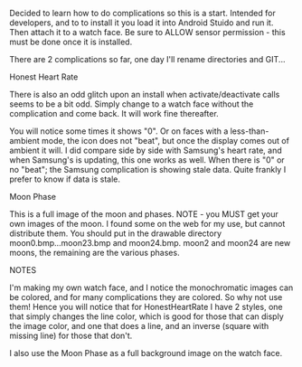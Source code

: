 Decided to learn how to do complications so this is a start. Intended for developers, and to
to install it you load it into Android Stuido and run it. Then attach it to a watch face.
Be sure to ALLOW sensor permission - this must be done once it is installed.

There are 2 complications so far, one day I'll rename directories and GIT...

Honest Heart Rate

There is also an odd glitch upon an install when activate/deactivate calls seems to be a 
bit odd. Simply change to a watch face without the complication and come back. It will work fine
thereafter.

You will notice some times it shows "0". Or on faces with a less-than-ambient mode, the icon 
does not "beat", but once the display comes out of ambient it will. I did compare side by 
side with Samsung's heart rate, and when Samsung's is updating, this one works as well.
When there is "0" or no "beat"; the Samsung complication is showing stale data. Quite frankly
I prefer to know if data is stale.

Moon Phase

This is a full image of the moon and phases. NOTE - you MUST get your own images of the moon.
I found some on the web for my use, but cannot distribute them. You should put in the drawable
directory moon0.bmp...moon23.bmp and moon24.bmp. moon2 and moon24 are new moons, the remaining
are the various phases.

NOTES

I'm making my own watch face, and I notice the monochromatic images can be colored, and for many
complications they are colored. So why not use them! Hence you will notice that for 
HonestHeartRate I have 2 styles, one that simply changes the line color, which is good for those
that can disply the image color, and one that does a line, and an inverse (square with missing
line) for those that don't.

I also use the Moon Phase as a full background image on the watch face.
